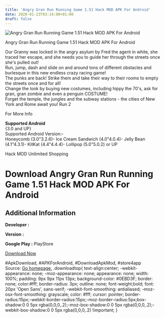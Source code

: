 ```yaml
---
title: 'Angry Gran Run Running Game 1.51 Hack MOD APK For Android'
date: 2020-01-23T03:14:00+01:00
draft: false
---
```


![Angry Gran Run Running Game 1.51 Hack MOD APK For Android](https://i0.wp.com/apkhome.net/wp-content/uploads/2017/06/Angry-Gran-Run-Running-Game-1.51.png "Angry Gran Run Running Game 1.51 Hack MOD APK For Android")

  

Angry Gran Run Running Game 1.51 Hack MOD APK For Android

Our Granny was locked in the angry asylum by Fred the agent in white, she traced her escape, and she needs you to guide her through the streets once she's pulled out!  
Run, jump, dash and slide on and around tons of different obstacles and burlesque in this new endless crazy racing game!  
The punks are back! Strike them and take their way to their rooms to empty the streets once and for all!  
Change the look by buying new costumes, including hippy the 70's, ask for gran, gran zombie and even a penguin COSTUME!  
Forget the temple, the jungles and the subway stations - the cities of New York and Rome await you! Run 2

For More Info

**Supported Android**  
{3.0 and UP}  
Supported Android Version:-  
Honeycomb (3.0"3.2.6)- Ice Cream Sandwich (4.0"4.0.4)- Jelly Bean (4.1"4.3.1)- KitKat (4.4"4.4.4)- Lollipop (5.0"5.0.2) or UP

Hack MOD Unlimited Shopping

Download Angry Gran Run Running Game 1.51 Hack MOD APK For Android
==================================================================

Additional Information
----------------------

**Developer :**

**Version :**

**Google Play :** PlayStore

  

[Download Now](https://store4app.co/post/angry-gran-run-running-game-1-51-hack-mod-apk-for-android_1573671774)

  
#ApkDownload, #APKForAndroid, #DownloadApkMod, #store4app  
Source: [Go homepage.](https://store4app.co/post/angry-gran-run-running-game-1-51-hack-mod-apk-for-android_1573671774) .downloadtop{ text-align:center; -webkit-appearance: none; -moz-appearance: none; appearance: none; width: 100%; padding: 9px 9px 11px 13px; background-color: #0EBD3F; border: none; color:#fff; border-radius: 3px; outline: none; font-weight;bold; font: 20px 'Open Sans', sans-serif; -webkit-font-smoothing: antialiased; -moz-osx-font-smoothing: grayscale; color: #fff; cursor: pointer; border-radius:15px;-webkit-border-radius:15px;-moz-border-radius:5px;box-shadow:0 0 5px rgba(0,0,0,.2);-moz-box-shadow:0 0 5px rgba(0,0,0,.2);-webkit-box-shadow:0 0 5px rgba(0,0,0,.2) !important; }